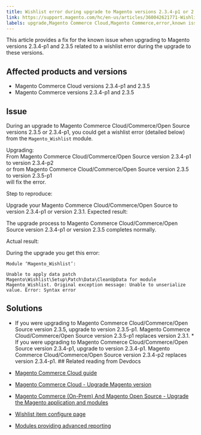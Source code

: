 ```yaml
---
title: Wishlist error during upgrade to Magento versions 2.3.4-p1 or 2.3.5 
link: https://support.magento.com/hc/en-us/articles/360042621771-Wishlist-error-during-upgrade-to-Magento-versions-2-3-4-p1-or-2-3-5-
labels: upgrade,Magento Commerce Cloud,Magento Commerce,error,known issues,wishlist,Magento_Wishlist,2.3.4-p1,2.3.5,2.3.5-p1,2.3.4-p2
---
```


This article provides a fix for the known issue when upgrading to Magento versions 2.3.4-p1 and 2.3.5 related to a wishlist error during the upgrade to these versions.

## Affected products and versions

* Magento Commerce Cloud versions 2.3.4-p1 and 2.3.5
* Magento Commerce versions 2.3.4-p1 and 2.3.5

## Issue

During an upgrade to Magento Commerce Cloud/Commerce/Open Source versions 2.3.5 or 2.3.4-p1, you could get a wishlist error (detailed below) from the <code class="language-php">Magento\_Wishlist</code> module.

Upgrading:  
From Magento Commerce Cloud/Commerce/Open Source version 2.3.4-p1 to version 2.3.4-p2  
or from Magento Commerce Cloud/Commerce/Open Source version 2.3.5 to version 2.3.5-p1  
will fix the error.

Step to reproduce:

Upgrade your Magento Commerce Cloud/Commerce/Open Source to version 2.3.4-p1 or version 2.3.1. Expected result:

The upgrade process to Magento Commerce Cloud/Commerce/Open Source version 2.3.4-p1 or version 2.3.5 completes normally.

Actual result:

During the upgrade you get this error:

<pre><code class="language-php">Module ‘Magento_Wishlist’:

Unable to apply data patch Magento\Wishlist\Setup\Patch\Data\CleanUpData for module Magento_Wishlist. Original exception message: Unable to unserialize value. Error: Syntax error  
</code></pre>

## Solutions

* If you were upgrading to Magento Commerce Cloud/Commerce/Open Source version 2.3.5, upgrade to version 2.3.5-p1. Magento Commerce Cloud/Commerce/Open Source version 2.3.5-p1 replaces version 2.3.1. * If you were upgrading to Magento Commerce Cloud/Commerce/Open Source version 2.3.4-p1, upgrade to version 2.3.4-p1. Magento Commerce Cloud/Commerce/Open Source version 2.3.4-p2 replaces version 2.3.4-p1. ## Related reading from Devdocs

* [Magento Commerce Cloud guide](https://devdocs.magento.com/cloud/bk-cloud.html) 
* [Magento Commerce Cloud - Upgrade Magento version](https://devdocs.magento.com/cloud/project/project-upgrade.html) 
* [Magento Commerce (On-Prem) And Magento Open Source - Upgrade the Magento application and modules](https://devdocs.magento.com/guides/v2.3/comp-mgr/bk-compman-upgrade-guide.html) 
* [Wishlist item configure page](https://devdocs.magento.com/guides/v2.3/frontend-dev-guide/layouts/product-layouts.html#wishlist-item-configure-page) 
* [Modules providing advanced reporting](https://devdocs.magento.com/guides/v2.3/advanced-reporting/modules.html) 